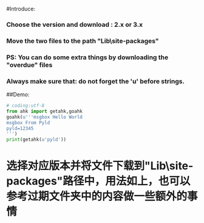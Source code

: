 ﻿
#Introduce:

### Choose the version and download : 2.x or 3.x
### Move the two files to the path "Lib\site-packages"
### PS: You can do some extra things by downloading the "overdue" files
### Always make sure that: do not forget the 'u' before strings.

##Demo:

```python
# coding:utf-8
from ahk import getahk,goahk
goahk(u'''msgbox Hello World
msgbox From Pyld
pyld=12345
''')
print(getahk(u'pyld'))
```

# 选择对应版本并将文件下载到"Lib\site-packages"路径中，用法如上，也可以参考过期文件夹中的内容做一些额外的事情